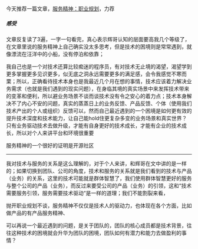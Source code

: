 今天推荐一篇文章，[服务精神：职业规划](http://hui-wang.info/2017/11/14/服务精神：职业规划/?nsukey=NRy6oein6OD5Pau31bZa3ssUeKCdGblTGN7Q9rQmYB5o%2BTpnvVFUpOwc4Fz27zqBcL%2FMmXM2pvpQlqMXdoY2nHUbzplcCPPS4V84GsqESw4EfUEl42lh3FjvGjpbiAUnFpm5FNhbIYSqt0%2Blt0o%2FwHXDWyUZNNH9O6tGflylVZ%2BD8J3bKh2YSoFjDSLiyroteMM0t4qivyShSM9H1gdzQw%3D%3D)，力荐

##### 感受

文章反复读了3遍，一字一句看完，真心表示辉哥认知的层面要高我几个等级了，在文章里说的服务精神上自己确实没太多思考，但是技术的困境则是常常遇到，就像漂流在汪洋中的小船，没有停泊和依靠；

我自己也是一个对技术还算比较痴迷的程序员，有对技术无止境的渴望，渴望学到更多掌握更多见识更多，似无底之洞永远需要更多的满足感，会令我感觉不寒而栗；所以，正确看待技术本身也是我最近几个月在想的事情，技术应该着力解决业务需求（也就是我们遇到的现实问题），在身临其境的真实场景中来发挥技术带来的变革和便利，所以避业务场景不谈而谈技术没有令之安心的着力点；技术本身解决不了内心不安的问题，真实的蒸蒸日上的业务反馈、产品反馈、个体（使用我们技术产出的个人或组织）反馈可以，然而自己最近遇到的一个困境是如何更有效的提升技术深度和技术能力，让自己能hold住更复杂多变的业务场景和真实世界？只有业务驱动技术去做升级，才能有自身更好的技术成长，才能有企业的技术成长，所以对个人来讲平台和环境很重要

服务精神的一个很好的证明是开源社区

---

我对技术与服务的关系是这么理解的，对于个人来讲，和辉哥在文中讲的是一样的；如果切换到团队、公司的角度，技术和服务的关系就是我们看到的技术与产品（业务）的关系，这里的技术可能就是群体智慧了，我们使用群体智慧更好的服务与整个公司的产品（业务），而反过来要受公司的产品（业务）的引领，这和“技术需要服务引领，服务需要技术驱动“是一样的道理；我们不能割裂来看，

抛开职业规划不谈，服务精神不仅仅是技术人的驱动力，也体现在各个方面，比如做产品的有产品服务精神、

可以再说一个最近遇到的问题，是关于团队的，团队的核心成员都是技术背景，往往这种技术的困境就会升华为团队的困境，团队如何有潜力和能力去做盈利的事情？

